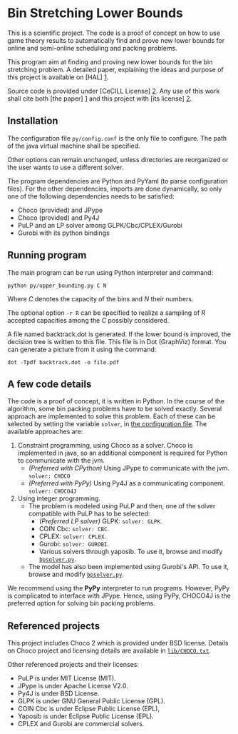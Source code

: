 Bin Stretching Lower Bounds
================================

This is a scientific project. The code is a proof of concept on how to use game theory results to automatically find and prove new lower bounds for online and semi-online scheduling and packing problems.

This program aim at finding and proving new lower bounds for the bin stretching problem.
A detailed paper, explaining the ideas and purpose of this project is available on [HAL] [1].

Source code is provided under [CeCILL License] [2].
Any use of this work shall cite both [the paper] [1] and this project with [its license] [2].

[1]: http://hal.archives-ouvertes.fr/index.php                    "HAL"
[2]: http://www.cecill.info/licences/Licence_CeCILL_V2.1-en.html  "CeCILL License"


Installation
------------

The configuration file `py/config.conf` is the only file to configure.
The path of the java virtual machine shall be specified.

Other options can remain unchanged, unless directories are reorganized or the user wants to use a different solver.

The program dependencies are Python and PyYaml (to parse configuration files). For the other dependencies, imports are done dynamically, so only one of the following dependencies needs to be satisfied:
 * Choco (provided) and JPype
 * Choco (provided) and Py4J
 * PuLP and an LP solver among GLPK/Cbc/CPLEX/Gurobi
 * Gurobi with its python bindings


Running program
---------------

The main program can be run using Python interpreter and command:

    python py/upper_bounding.py C N

Where *C* denotes the capacity of the bins and *N* their numbers.

The optional option `-r R` can be specified to realize a sampling of *R* accepted capacities among the *C* possibly considered.

A file named backtrack.dot is generated. If the lower bound is improved, the decision tree is written to this file.
This file is in Dot (GraphViz) format. You can generate a picture from it using the command:

    dot -Tpdf backtrack.dot -o file.pdf


A few code details
------------------

The code is a proof of concept, it is written in Python.
In the course of the algorithm, some bin packing problems have to be solved exactly. Several approach are implemented to solve this problem. Each of these can be selected by setting the variable `solver`, in [the configuration file](py/config.conf). The available approaches are:

1. Constraint programming, using Choco as a solver. Choco is implemented in java, so an additional component is required for Python to communicate with the jvm.
   * *(Preferred with CPython)* Using JPype to communicate with the jvm. `solver: CHOCO`
   * *(Preferred with PyPy)* Using Py4J as a communicating component. `solver: CHOCO4J`
2. Using integer programming.
   * The problem is modeled using PuLP and then, one of the solver compatible with PuLP has to be selected:
        * *(Preferred LP solver)* GLPK: `solver: GLPK`.
        * COIN Cbc: `solver: CBC`.
        * CPLEX: `solver: CPLEX`.
        * Gurobi: `solver: GUROBI`.
        * Various solvers through yaposib. To use it, browse and modify [`bpsolver.py`](py/bpsolver.py).
   * The model has also been implemented using Gurobi's API. To use it, browse and modify [`bpsolver.py`](py/bpsolver.py).

We recommend using the **PyPy** interpreter to run programs. However, PyPy is complicated to interface with JPype. Hence, using PyPy, CHOCO4J is the preferred option for solving bin packing problems.


Referenced projects
-------------------

This project includes Choco 2 which is provided under BSD license.
Details on Choco project and licensing details are available in [`lib/CHOCO.txt`](lib/CHOCO.txt).

Other referenced projects and their licenses:

* PuLP is under MIT License (MIT).
* JPype is under Apache License V2.0.
* Py4J is under BSD License.
* GLPK is under GNU General Public License (GPL).
* COIN Cbc is under Eclipse Public License (EPL),
* Yaposib is under Eclipse Public License (EPL).
* CPLEX and Gurobi are commercial solvers.
